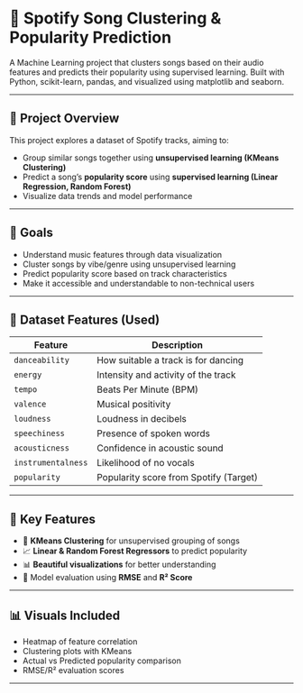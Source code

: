 # 🎵 Spotify Song Clustering & Popularity Prediction

A Machine Learning project that clusters songs based on their audio features and predicts their popularity using supervised learning. Built with Python, scikit-learn, pandas, and visualized using matplotlib and seaborn.

---

## 📌 Project Overview

This project explores a dataset of Spotify tracks, aiming to:

- Group similar songs together using **unsupervised learning (KMeans Clustering)**
- Predict a song’s **popularity score** using **supervised learning (Linear Regression, Random Forest)**
- Visualize data trends and model performance

---

## 🎯 Goals

- Understand music features through data visualization
- Cluster songs by vibe/genre using unsupervised learning
- Predict popularity score based on track characteristics
- Make it accessible and understandable to non-technical users

---

## 📁 Dataset Features (Used)

| Feature        | Description                          |
|----------------|--------------------------------------|
| `danceability` | How suitable a track is for dancing  |
| `energy`       | Intensity and activity of the track  |
| `tempo`        | Beats Per Minute (BPM)               |
| `valence`      | Musical positivity                   |
| `loudness`     | Loudness in decibels                 |
| `speechiness`  | Presence of spoken words             |
| `acousticness` | Confidence in acoustic sound         |
| `instrumentalness` | Likelihood of no vocals         |
| `popularity`   | Popularity score from Spotify (Target) |

---

## 🚀 Key Features

- 🎯 **KMeans Clustering** for unsupervised grouping of songs  
- 📈 **Linear & Random Forest Regressors** to predict popularity  
- 📊 **Beautiful visualizations** for better understanding  
- 🧠 Model evaluation using **RMSE** and **R² Score**

---

## 📊 Visuals Included

- Heatmap of feature correlation  
- Clustering plots with KMeans  
- Actual vs Predicted popularity comparison  
- RMSE/R² evaluation scores

---
